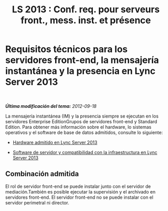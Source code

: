 ﻿---
title: "LS 2013 : Conf. req. pour serveurs front., mess. inst. et présence"
TOCTitle: Requisitos técnicos para los servidores front-end, la mensajería instantánea y la presencia
ms:assetid: 1e2c093a-614a-4b60-8c0c-98f97e859fcb
ms:mtpsurl: https://technet.microsoft.com/es-es/library/Gg398269(v=OCS.15)
ms:contentKeyID: 48274614
ms.date: 01/07/2017
mtps_version: v=OCS.15
ms.translationtype: HT
---

# Requisitos técnicos para los servidores front-end, la mensajería instantánea y la presencia en Lync Server 2013

 

_**Última modificación del tema:** 2012-09-18_

La mensajería instantánea (IM) y la presencia siempre se ejecutan en los servidores Enterprise EditionGrupos de servidores front-end y Standard Edition. Para obtener más información sobre el hardware, lo sistemas operativos y el software de base de datos admitidos, consulte lo siguiente:

  - [Hardware admitido en Lync Server 2013](lync-server-2013-supported-hardware.md)

  - [Software de servidor y compatibilidad con la infraestructura en Lync Server 2013](lync-server-2013-server-software-and-infrastructure-support.md)

## Combinación admitida

El rol de servidor front-end se puede instalar junto con el servidor de mediación.También es posible ejecutar la supervisión y el archivado en servidores front-end. El servidor front-end no se puede instalar con el servidor perimetral ni director.


